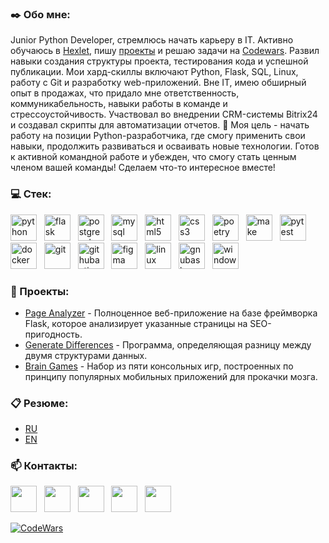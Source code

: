 ### :black_nib: Обо мне:
Junior Python Developer, стремлюсь начать карьеру в IT. Активно обучаюсь в [Hexlet](<https://ru.hexlet.io/u/md-shka>), пишу [проекты](<https://github.com/MD-shka?tab=repositories&q=&type=&language=&sort=stargazers>) и решаю задачи на [Codewars](<https://www.codewars.com/users/MD-shka>). Развил навыки создания структуры проекта, тестирования кода и успешной публикации. Мои хард-скиллы включают Python, Flask, SQL, Linux, работу с Git и разработку web-приложений. Вне IT, имею обширный опыт в продажах, что придало мне ответственность, коммуникабельность, навыки работы в команде и стрессоустойчивость. Участвовал во внедрении CRM-системы Bitrix24 и создавал скрипты для автоматизации отчетов. :dart: Моя цель - начать работу на позиции Python-разработчика, где смогу применить свои навыки, продолжить развиваться и осваивать новые технологии. Готов к активной командной работе и убежден, что смогу стать ценным членом вашей команды! Сделаем что-то интересное вместе!

### :computer: Cтек:
[<img src="https://cdn.simpleicons.org/python" title="python" alt="python" height="42" width="42" style="pointer-events: none;">](#)
![]()
![]()<!--[<img src="https://cdn.simpleicons.org/django" title="django" alt="django" height="42" width="42" style="pointer-events: none;">](#)
![]()
![]()-->
[<img src="https://cdn.simpleicons.org/flask" title="flask" alt="flask" height="42" width="42" style="pointer-events: none;">](#)
![]()
![]()<!--
[<img src="https://cdn.simpleicons.org/fastapi" title="fastapi" alt="fastapi" height="42" width="42" style="pointer-events: none;">](#)
![]()
![]()-->
[<img src="https://cdn.simpleicons.org/postgresql" title="postgresql" alt="postgresql" height="42" width="42" style="pointer-events: none;">](#)
![]()
![]()
[<img src="https://cdn.simpleicons.org/mysql" title="mysql" alt="mysql" height="42" width="42" style="pointer-events: none;">](#)
![]()
![]()
[<img src="https://cdn.simpleicons.org/html5" title="html5" alt="html5" height="42" width="42" style="pointer-events: none;">](#)
![]()
![]()
[<img src="https://cdn.simpleicons.org/css3" title="css3" alt="css3" height="42" width="42" style="pointer-events: none;">](#)
![]()
![]()
[<img src="https://cdn.simpleicons.org/poetry" title="poetry" alt="poetry" height="42" width="42" style="pointer-events: none;">](#)
![]()
![]()
[<img src="https://cdn.simpleicons.org/make" title="make" alt="make" height="42" width="42" style="pointer-events: none;">](#)
![]()
![]()
[<img src="https://cdn.simpleicons.org/pytest" title="pytest" alt="pytest" height="42" width="42" style="pointer-events: none;">](#)
![]()
![]()
[<img src="https://cdn.simpleicons.org/docker" title="docker" alt="docker" height="42" width="42" style="pointer-events: none;">](#)
![]()
![]()
[<img src="https://cdn.simpleicons.org/git" title="git" alt="git" height="42" width="42" style="pointer-events: none;">](#)
![]()
![]()
[<img src="https://cdn.simpleicons.org/githubactions" title="githubactions" alt="githubactions" height="42" width="42" style="pointer-events: none;">](#)
![]()
![]()
[<img src="https://cdn.simpleicons.org/figma" title="figma" alt="figma" height="42" width="42" style="pointer-events: none;">](#)
![]()
![]()
[<img src="https://cdn.simpleicons.org/linux" title="linux" alt="linux" height="42" width="42" style="pointer-events: none;">](#)
![]()
![]()
[<img src="https://cdn.simpleicons.org/gnubash" title="gnubash" alt="gnubash" height="42" width="42" style="pointer-events: none;">](#)
![]()
![]()
[<img src="https://cdn.simpleicons.org/windows" title="windows" alt="windows" height="42" width="42" style="pointer-events: none;">](#)


### :floppy_disk: Проекты:
* [Page Analyzer](https://github.com/MD-shka/Page-Analyzer) - Полноценное веб-приложение на базе фреймворка Flask, которое анализирует указанные страницы на SEO-пригодность.
* [Generate Differences](<https://github.com/MD-shka/Generate-Differences>) - Программа, определяющая разницу между двумя структурами данных.
* [Brain Games](<https://github.com/MD-shka/Brain-Games>) - Набор из пяти консольных игр, построенных по принципу популярных мобильных приложений для прокачки мозга.


### :clipboard: Резюме:
* [RU](https://career.habr.com/md-shka)
* [EN](https://www.linkedin.com/in/mdshka)


### :mailbox: Контакты:
[<img src="https://cdn.simpleicons.org/telegram" height="42" width="42">](https://t.me/md_shka)
![]()
![]()
[<img src="https://cdn.simpleicons.org/habr" height="42" width="42">](https://career.habr.com/md-shka)
![]()
![]()
[<img src="https://cdn.simpleicons.org/whatsapp" height="42" width="42">](https://wa.me/79219662918)
![]()
![]()
[<img src="https://cdn.simpleicons.org/linkedin" height="42" width="42">](https://www.linkedin.com/in/mdshka/)
![]()
![]()
[<img src="https://cdn.simpleicons.org/gmail" height="42" width="42">](mailto:pe.egorov@gmail.com)


[![CodeWars](https://www.codewars.com/users/MD-shka/badges/small)](https://www.codewars.com/dashboard)
